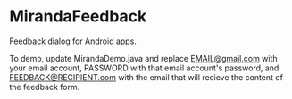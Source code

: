 MirandaFeedback
===============

Feedback dialog for Android apps.

To demo, update MirandaDemo.java and replace EMAIL@gmail.com with your email account, PASSWORD with that email account's password, and FEEDBACK@RECIPIENT.com with the email that will recieve the content of the feedback form. 